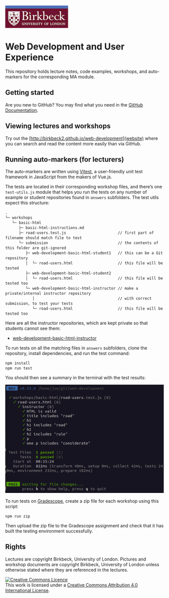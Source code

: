 ![Birkbeck, University of London](images/birkbeck-logo.jpg)

# Web Development and User Experience

This repository holds lecture notes, code examples, workshops, and
auto-markers for the corresponding MA module.

## Getting started

Are you new to GitHub? You may find what you need in the [GitHub Documentation](https://docs.github.com/).

## Viewing lectures and workshops

Try out the [http://birkbeck2.github.io/web-development](website) where
you can search and read the content more easily than via GitHub.

## Running auto-markers (for lecturers)

The auto-markers are written using [Vitest](https://vitest.dev/),
a user-friendly unit test framework in JavaScript from the makers of
Vue.js.

The tests are located in their corresponding workshop files, and there’s
one `test-utils.js` module that helps you run the tests on any
number of example or student repositories found in `answers`
subfolders. The test utils expect this structure:

```
.
└─ workshops
   └─ basic-html
      ├─ basic-html-instructions.md
      ├─ road-users.test.js                       // first part of filename should match file to test
      └─ submission                               // the contents of this folder are git-ignored
         ├─ web-development-basic-html-student1   // this can be a Git repository
         │  └─ road-users.html                    // this file will be tested
         ├─ web-development-basic-html-student2
         │  └─ road-users.html                    // this file will be tested too
         └─ web-development-basic-html-instructor // make a private/internal instructor repository
            │                                     // with correct submission, to test your tests
            └─ road-users.html                    // this file will be tested too
```

Here are all the instructor repositories, which are kept private so that students cannot see them:

- [web-development-basic-html-instructor](https://github.com/Birkbeck2/web-development-basic-html-instructor)

To run tests on all the matching files in `answers` subfolders, clone the repository, install dependencies, and run the test command:

```shell
npm install
npm run test
```

You should then see a summary in the terminal with the test results:

![Vitest results](lectures/images/vitest-report.png)

To run tests on
[Gradescope](https://gradescope-autograders.readthedocs.io/en/latest/),
create a zip file for each workshop using this script:

```shell
npm run zip
```

Then upload the zip file to the Gradescope assignment and check that it
has built the testing environment successfully.

## Rights

Lectures are copyright Birkbeck, University of London. Pictures and
workshop documents are copyright Birkbeck, University of London unless
otherwise stated where they are referenced in the lectures.

<a rel="license" href="http://creativecommons.org/licenses/by/4.0/">
  <img
    alt="Creative Commons Licence"
    src="https://i.creativecommons.org/l/by/4.0/88x31.png" />
</a>
<br>
This work is licensed under a <a rel="license" href="http://creativecommons.org/licenses/by/4.0/">Creative Commons Attribution 4.0 International License</a>.
